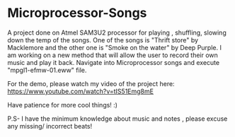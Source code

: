 # Microprocessor-Songs
A project done on Atmel SAM3U2 processor for playing , shuffling, slowing down the temp of the songs. One of the songs is "Thrift store" by Macklemore and the other one is "Smoke on the water" by Deep Purple.
I am working on a new method that will allow the user to record their own music and play it back. Navigate into Microprocessor songs and execute "mpgl1-efmw-01.eww" file.

For the demo, please watch my video of the project here: https://www.youtube.com/watch?v=tIS51Emg8mE

Have patience for more cool things! :)

P.S- I have the minimum knowledge about music and notes , please excuse any missing/ incorrect beats! 